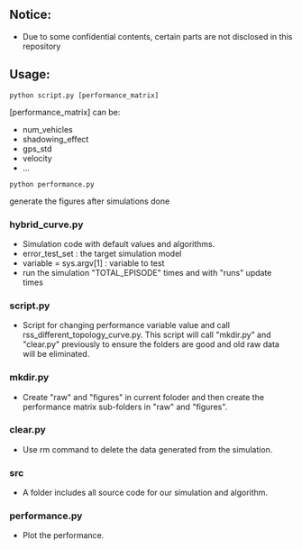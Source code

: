 ## Notice:
- Due to some confidential contents, certain parts are not disclosed in this repository

## Usage:
```
python script.py [performance_matrix]
```
[performance_matrix] can be:
* num_vehicles
* shadowing_effect
* gps_std
* velocity
* ...

```
python performance.py
```
generate the figures after simulations done

### hybrid_curve.py
- Simulation code with default values and algorithms.
- error_test_set : the target simulation model 
- variable = sys.argv[1] : variable to test
- run the simulation "TOTAL_EPISODE" times and with "runs" update times 

### script.py
- Script for changing performance variable value and call rss_different_topology_curve.py. This script will call "mkdir.py" and "clear.py" previously to ensure the folders are good and old raw data will be eliminated.

### mkdir.py
- Create "raw" and "figures" in current foloder and then create the performance matrix sub-folders in "raw" and "figures".

### clear.py
- Use rm command to delete the data generated from the simulation.

### src
- A folder includes all source code for our simulation and algorithm.

### performance.py
- Plot the performance.




